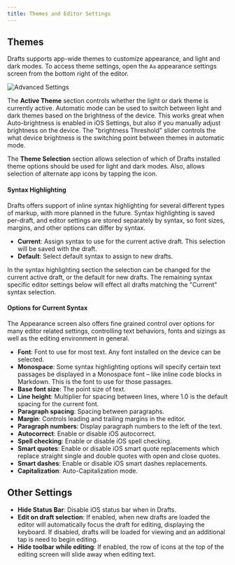 ```yaml
---
title: Themes and Editor Settings
---
```


## Themes

Drafts supports app-wide themes to customize appearance, and light and dark modes. To access theme settings, open the `Aa` appearance settings screen from the bottom right of the editor.

<div class="doc-image">
<img src="{{ site.baseurl }}/images/docs/editor/appearance-themes.png" alt="Advanced Settings"/>
</div>

The **Active Theme** section controls whether the light or dark theme is currently active. Automatic mode can be used to switch between light and dark themes based on the brightness of the device. This works great when Auto-brightness is enabled in iOS Settings, but also if you manually adjust brightness on the device.  The "brightness Threshold" slider controls the what device brightness is the switching point between themes in automatic mode.

The **Theme Selection** section allows selection of which of Drafts installed theme options should be used for light and dark modes. Also, allows selection of alternate app icons by tapping the icon.

#### Syntax Highlighting

Drafts offers support of inline syntax highlighting for several different types of markup, with more planned in the future.  Syntax highlighting is saved per-draft, and editor settings are stored separately by syntax, so font sizes, margins, and other options can differ by syntax.

- **Current**: Assign syntax to use for the current active draft. This selection will be saved with the draft.
- **Default**: Select default syntax to assign to new drafts.

In the syntax highlighting section the selection can be changed for the current active draft, or the default for new drafts.  The remaining syntax specific editor settings below will effect all drafts matching the "Current" syntax selection.

#### Options for Current Syntax

The Appearance screen also offers fine grained control over options for many editor related settings, controlling text behaviors, fonts and sizings as well as the editing environment in general.

- **Font**: Font to use for most text. Any font installed on the device can be selected.
- **Monospace**: Some syntax highlighting options will specify certain text passages be displayed in a Monospace font – like inline code blocks in Markdown. This is the font to use for those passages.
- **Base font size**: The point size of text.
- **Line height**: Multiplier for spacing between lines, where 1.0 is the default spacing for the current font.
- **Paragraph spacing**: Spacing between paragraphs.
- **Margin**: Controls leading and trailing margins in the editor.
- **Paragraph numbers**: Display paragraph numbers to the left of the text.
- **Autocorrect**: Enable or disable iOS autocorrect.
- **Spell checking**: Enable or disable iOS spell checking.
- **Smart quotes**: Enable or disable iOS smart quote replacements which replace straight single and double quotes with open and close quotes.
- **Smart dashes**: Enable or disable iOS smart dashes replacements.
- **Capitalization**: Auto-Capitalization mode.

## Other Settings

- **Hide Status Bar**: Disable iOS status bar when in Drafts.
- **Edit on draft selection**: If enabled, when new drafts are loaded the editor will automatically focus the draft for editing, displaying the keyboard.  If disabled, drafts will be loaded for viewing and an additional tap is need to begin editing.
- **Hide toolbar while editing**: If enabled, the row of icons at the top of the editing screen will slide away when editing text.
